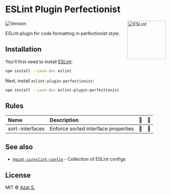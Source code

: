 # ESLint Plugin Perfectionist

<img src="https://user-images.githubusercontent.com/5698350/234571772-9e0cf164-d6bd-46fa-91d3-9c6f2a83932c.svg" alt="ESLint" align="right" width="120" height="120" />

![Version](https://img.shields.io/npm/v/eslint-plugin-perfectionist.svg?color=brightgreen)

ESLint plugin for code formatting in perfectionist style.

## Installation

You'll first need to install [ESLint](https://eslint.org):

```sh
npm install --save-dev eslint
```

Next, install `eslint-plugin-perfectionist`:

```sh
npm install --save-dev eslint-plugin-perfectionist
```

## Rules

| Name            | Description                         | 💼  | 🔧  |
| :-------------- | :---------------------------------- | :-- | :-- |
| sort-interfaces | Enforce sorted interface properties | 💼  | 🔧  |

## See also

- [`@azat-io/eslint-config`](https://github.com/azat-io/eslint-config) - Collection of ESLint configs

## License

MIT &copy; [Azat S.](https://azat.io)
